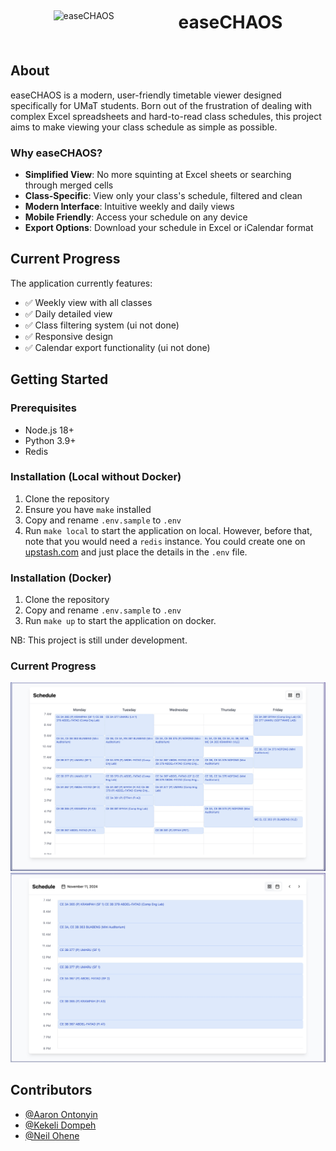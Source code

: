 <div style="display: flex; align-items: center; justify-content: center;">
  <img src="src/assets/easechaos.png" alt="easeCHAOS" width="200">
  <h1>easeCHAOS</h1>
</div>

## About

easeCHAOS is a modern, user-friendly timetable viewer designed specifically for UMaT students. Born out of the frustration of dealing with complex Excel spreadsheets and hard-to-read class schedules, this project aims to make viewing your class schedule as simple as possible.

### Why easeCHAOS?

- **Simplified View**: No more squinting at Excel sheets or searching through merged cells
- **Class-Specific**: View only your class's schedule, filtered and clean
- **Modern Interface**: Intuitive weekly and daily views
- **Mobile Friendly**: Access your schedule on any device
- **Export Options**: Download your schedule in Excel or iCalendar format

## Current Progress

The application currently features:
- ✅ Weekly view with all classes
- ✅ Daily detailed view
- ✅ Class filtering system (ui not done)
- ✅ Responsive design
- ✅ Calendar export functionality (ui not done)

## Getting Started

### Prerequisites
- Node.js 18+
- Python 3.9+
- Redis

### Installation (Local without Docker)

1. Clone the repository
2. Ensure you have `make` installed
3. Copy and rename `.env.sample` to `.env`
4. Run `make local` to start the application on local. However, before that, note that you would need a `redis` instance. You could create one on [upstash.com](https://upstash.com/) and just place the details in the `.env` file.


### Installation (Docker)

1. Clone the repository
2. Copy and rename `.env.sample` to `.env`
3. Run `make up` to start the application on docker.

NB: This project is still under development.

### Current Progress

<img src="docs/screenshot.jpeg" width="800">
<img src="docs/screenshot1.jpeg" width="800">

## Contributors

- [@Aaron Ontonyin](https://github.com/Aaron-Ontoyin)
- [@Kekeli Dompeh](https://github.com/db-keli)
- [@Neil Ohene](https://github.com/0xDVC)
